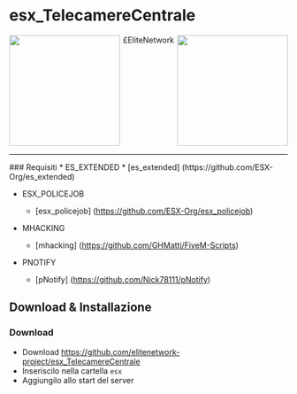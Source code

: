 # esx_TelecamereCentrale

<img src="https://cdn.discordapp.com/attachments/706317867800330310/773239608237752370/logo_EliteRoleplay.png" width="200px" height="200px" align="left">
<img src="https://i.imgur.com/yczT0Eb.png" width="200px" height="200px" align="right">
<p align="center">£EliteNetwork</p>




<br><br><br><br><br><br><br><br><br><br>
<hr>
### Requisiti
* ES_EXTENDED
  * [es_extended] (https://github.com/ESX-Org/es_extended)

* ESX_POLICEJOB
  * [esx_policejob] (https://github.com/ESX-Org/esx_policejob)
  
* MHACKING
  * [mhacking] (https://github.com/GHMatti/FiveM-Scripts)
  
* PNOTIFY
  * [pNotify] (https://github.com/Nick78111/pNotify)

## Download & Installazione

### Download
- Download https://github.com/elitenetwork-project/esx_TelecamereCentrale
- Inseriscilo nella cartella `esx`
- Aggiungilo allo start del server
